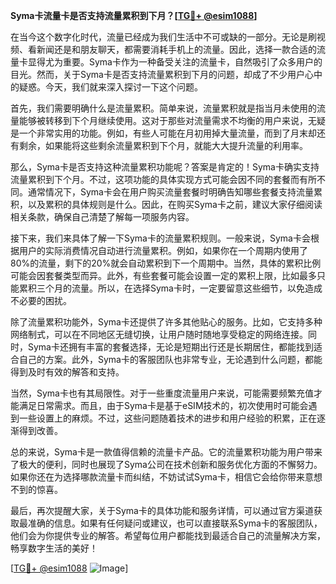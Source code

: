 **Syma卡流量卡是否支持流量累积到下月？[[TG💪+ @esim1088](https://t.me/s/esim1088)]**

在当今这个数字化时代，流量已经成为我们生活中不可或缺的一部分。无论是刷视频、看新闻还是和朋友聊天，都需要消耗手机上的流量。因此，选择一款合适的流量卡显得尤为重要。Syma卡作为一种备受关注的流量卡，自然吸引了众多用户的目光。然而，关于Syma卡是否支持流量累积到下月的问题，却成了不少用户心中的疑惑。今天，我们就来深入探讨一下这个问题。

首先，我们需要明确什么是流量累积。简单来说，流量累积就是指当月未使用的流量能够被转移到下个月继续使用。这对于那些对流量需求不均衡的用户来说，无疑是一个非常实用的功能。例如，有些人可能在月初用掉大量流量，而到了月末却还有剩余，如果能将这些剩余流量累积到下个月，就能大大提升流量的利用率。

那么，Syma卡是否支持这种流量累积功能呢？答案是肯定的！Syma卡确实支持流量累积到下个月。不过，这项功能的具体实现方式可能会因不同的套餐而有所不同。通常情况下，Syma卡会在用户购买流量套餐时明确告知哪些套餐支持流量累积，以及累积的具体规则是什么。因此，在购买Syma卡之前，建议大家仔细阅读相关条款，确保自己清楚了解每一项服务内容。

接下来，我们来具体了解一下Syma卡的流量累积规则。一般来说，Syma卡会根据用户的实际消费情况自动进行流量累积。例如，如果你在一个周期内使用了80%的流量，剩下的20%就会自动累积到下一个周期中。当然，具体的累积比例可能会因套餐类型而异。此外，有些套餐可能会设置一定的累积上限，比如最多只能累积三个月的流量。所以，在选择Syma卡时，一定要留意这些细节，以免造成不必要的困扰。

除了流量累积功能外，Syma卡还提供了许多其他贴心的服务。比如，它支持多种网络制式，可以在不同地区无缝切换，让用户随时随地享受稳定的网络连接。同时，Syma卡还拥有丰富的套餐选择，无论是短期出行还是长期居住，都能找到适合自己的方案。此外，Syma卡的客服团队也非常专业，无论遇到什么问题，都能得到及时有效的解答和支持。

当然，Syma卡也有其局限性。对于一些重度流量用户来说，可能需要频繁充值才能满足日常需求。而且，由于Syma卡是基于eSIM技术的，初次使用时可能会遇到一些设置上的麻烦。不过，这些问题随着技术的进步和用户经验的积累，正在逐渐得到改善。

总的来说，Syma卡是一款值得信赖的流量卡产品。它的流量累积功能为用户带来了极大的便利，同时也展现了Syma公司在技术创新和服务优化方面的不懈努力。如果你还在为选择哪款流量卡而纠结，不妨试试Syma卡，相信它会给你带来意想不到的惊喜。

最后，再次提醒大家，关于Syma卡的具体功能和服务详情，可以通过官方渠道获取最准确的信息。如果有任何疑问或建议，也可以直接联系Syma卡的客服团队，他们会为你提供专业的解答。希望每位用户都能找到最适合自己的流量解决方案，畅享数字生活的美好！

[[TG💪+ @esim1088](https://t.me/s/esim1088) ![Image](https://i.postimg.cc/4NQfJmqS/Snipaste-2025-05-13-00-14-12.png)]